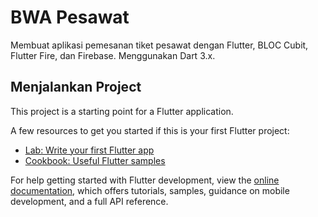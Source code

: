 # BWA Pesawat

Membuat aplikasi pemesanan tiket pesawat dengan Flutter, BLOC Cubit, Flutter Fire, dan Firebase. Menggunakan Dart 3.x.

## Menjalankan Project

This project is a starting point for a Flutter application.

A few resources to get you started if this is your first Flutter project:

- [Lab: Write your first Flutter app](https://docs.flutter.dev/get-started/codelab)
- [Cookbook: Useful Flutter samples](https://docs.flutter.dev/cookbook)

For help getting started with Flutter development, view the
[online documentation](https://docs.flutter.dev/), which offers tutorials,
samples, guidance on mobile development, and a full API reference.
